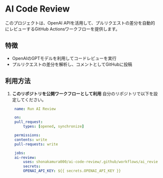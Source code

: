 # AI Code Review

このプロジェクトは、OpenAI APIを活用して、プルリクエストの差分を自動的にレビューするGitHub Actionsワークフローを提供します。

## 特徴
- OpenAIのGPTモデルを利用してコードレビューを実行
- プルリクエストの差分を解析し、コメントとしてGitHubに投稿

## 利用方法

1. **このリポジトリを公開ワークフローとして利用**
   自分のリポジトリで以下を設定してください。

   ```yaml
    name: Run AI Review

    on:
    pull_request:
        types: [opened, synchronize]

    permissions:
    contents: write
    pull-requests: write

    jobs:
    ai-review:
        uses: shonakamura000/ai-code-review/.github/workflows/ai_review_reusable.yml@main
        secrets:
        OPENAI_API_KEY: ${{ secrets.OPENAI_API_KEY }}

